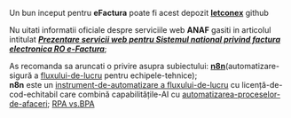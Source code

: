 Un bun inceput pentru **eFactura** poate fi acest depozit [**letconex**](https://github.com/letconex/E-factura) github

Nu uitati informatii oficiale despre serviciile web **ANAF** gasiti in articolul intitulat [***Prezentare servicii web pentru Sistemul national privind factura electronica RO e-Factura***](https://mfinante.gov.ro/static/10/eFactura/prezentare%20apeluri%20API%20E-factura.pdf);

As recomanda sa aruncati o privire asupra subiectului:  [**n8n**](https://github.com/n8n-io/n8n)(automatizare-sigură a [fluxului-de-lucru](https://docs.n8n.io/) pentru echipele-tehnice);
<br/>**n8n** este un [instrument-de-automatizare a fluxului-de-lucru](https://www.sap.com/romania/products/technology-platform/process-automation/what-is-rpa.html) cu licență-de-cod-echitabil care combină capabilitățile-AI cu [automatizarea-proceselor-de-afaceri](https://simavi.ro/de-ce-este-util-sa-automatizam-procesele-de-afaceri/); [RPA vs.BPA](https://www.pipefy.com/blog/rpa-vs-bpa/)
